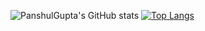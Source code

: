 
<!--
**PanshulGupta/PanshulGupta** is a ✨ _special_ ✨ repository because its `README.md` (this file) appears on your GitHub profile.


##- 🔭 I’m currently working on a very new project
##- 🌱 I’m currently learning JavaScript 
- 🤔 I’m looking for help with C++
- 📫 How to reach me: panshulgupta09@gmail.com 
- 😄 Pronouns: He, Him
- ⚡ Fun fact: I know how to play 3 instruments and I also know to speak 5 different languages!
-->
![PanshulGupta's GitHub stats](https://github-readme-stats.vercel.app/api?username=Panshul&show_icons=true&theme=radical)
[![Top Langs](https://github-readme-stats.vercel.app/api/top-langs/?username=PanshulGupta&layout=compact)](https://github.com/anuraghazra/github-readme-stats)


